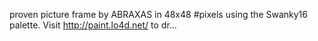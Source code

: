 proven picture frame by ABRAXAS in 48x48 #pixels using the Swanky16 palette. Visit http://paint.lo4d.net/ to dr... 